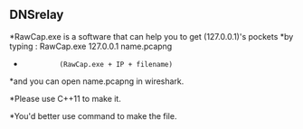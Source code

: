 ## DNSrelay

*RawCap.exe is a software that can help you to get (127.0.0.1)'s pockets 
*by typing :   RawCap.exe 127.0.0.1 name.pcapng
*              (RawCap.exe + IP + filename)
*and you can open name.pcapng in wireshark.

*Please use C++11 to make it.

*You'd better use command to make the file.
